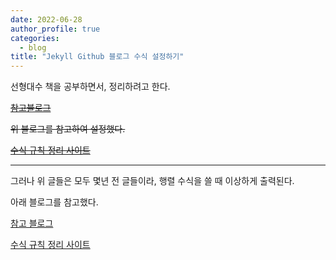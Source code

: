 ```yaml
---
date: 2022-06-28
author_profile: true
categories:
  - blog
title: "Jekyll Github 블로그 수식 설정하기"
---
```

선형대수 책을 공부하면서, 정리하려고 한다.

~~[참고블로그](https://mkkim85.github.io/blog-apply-mathjax-to-jekyll-and-github-pages/)~~

~~위 블로그를 참고하여 설정했다.~~

~~[수식 규칙 정리 사이트](https://velog.io/@d2h10s/LaTex-Markdown-%EC%88%98%EC%8B%9D-%EC%9E%91%EC%84%B1%EB%B2%95)~~

---

그러나 위 글들은 모두 몇년 전 글들이라, 행렬 수식을 쓸 때 이상하게 출력된다.

아래 블로그를 참고했다.

[참고 블로그](https://blog.studia.blue/web/jekyll-mathjax/)

[수식 규칙 정리 사이트](https://ko.wikipedia.org/wiki/%EC%9C%84%ED%82%A4%EB%B0%B1%EA%B3%BC:TeX_%EB%AC%B8%EB%B2%95)